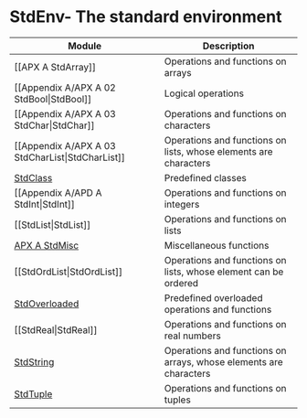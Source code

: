 # StdEnv- The standard environment

| Module                                           | Description                                                       |
| ------------------------------------------------ | ----------------------------------------------------------------- |
| [[APX A StdArray]]                               | Operations and functions on arrays                                |
| [[Appendix A/APX A 02 StdBool\|StdBool]]         | Logical operations                                                |
| [[Appendix A/APX A 03 StdChar\|StdChar]]         | Operations and functions on characters                            |
| [[Appendix A/APX A 03 StdCharList\|StdCharList]] | Operations and functions on lists, whose elements are characters  |
| [StdClass](APX%20A%20StdClass.md)                | Predefined classes                                                |
| [[Appendix A/APD A StdInt\|StdInt]]              | Operations and functions on integers                              |
| [[StdList\|StdList]]                             | Operations and functions on lists                                 |
| [APX A StdMisc](APX%20A%20StdMisc.md)            | Miscellaneous functions                                           |
| [[StdOrdList\|StdOrdList]]                       | Operations and functions on lists, whose element can be ordered   |
| [StdOverloaded](APX%20A%20StdOverloaded.md)      | Predefined overloaded operations and functions                    |
| [[StdReal\|StdReal]]                             | Operations and functions on real numbers                          |
| [StdString](APX%20A%20StdString.md)              | Operations and functions on arrays, whose elements are characters |
| [StdTuple](APX%20A%20StdTuple.md)                | Operations and functions on tuples                                |